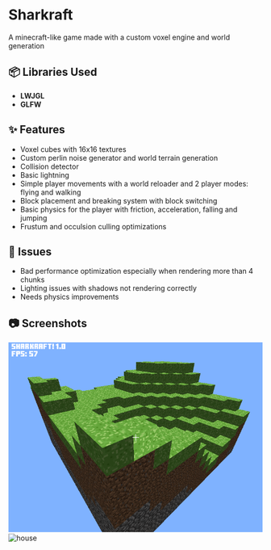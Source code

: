 # Sharkraft

A minecraft-like game made with a custom voxel engine and world generation

## 📦 Libraries Used
- **LWJGL** 
- **GLFW**
  
## ✨ Features
- Voxel cubes with 16x16 textures
- Custom perlin noise generator and world terrain generation
- Collision detector
- Basic lightning
- Simple player movements with a world reloader and 2 player modes: flying and walking
- Block placement and breaking system with block switching
- Basic physics for the player with friction, acceleration, falling and jumping
- Frustum and occulsion culling optimizations
  

## 🚨 Issues
- Bad performance optimization especially when rendering more than 4 chunks
- Lighting issues with shadows not rendering correctly
- Needs physics improvements

## 📷 Screenshots
![game](world.png)
![house](house.png)
